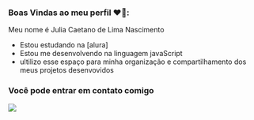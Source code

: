 ### Boas Vindas ao meu perfil ❤️‍🔥:

Meu nome é Julia Caetano de Lima Nascimento 
- Estou estudando na [alura]
- Estou me desenvolvendo na linguagem javaScript
- ultilizo esse espaço para minha organização e compartilhamento dos meus projetos desenvovidos


###  Você pode entrar em contato comigo   
![](https://media1.tenor.com/m/D7soo9GURO4AAAAd/if-you-find-the-oni-dont-fight-them-kill-them-lydia-martin.gif)


  
